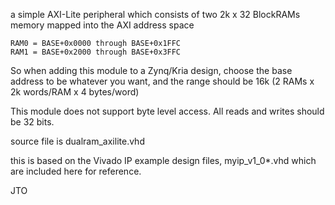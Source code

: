 a simple AXI-Lite peripheral which consists of two 2k x 32 BlockRAMs memory mapped into the AXI address space

	RAM0 = BASE+0x0000 through BASE+0x1FFC
	RAM1 = BASE+0x2000 through BASE+0x3FFC

So when adding this module to a Zynq/Kria design, choose the base address to be whatever you want, 
and the range should be 16k (2 RAMs x 2k words/RAM x 4 bytes/word)

This module does not support byte level access. All reads and writes should be 32 bits.

source file is dualram_axilite.vhd

this is based on the Vivado IP example design files, myip_v1_0*.vhd which are included here for reference.

JTO



